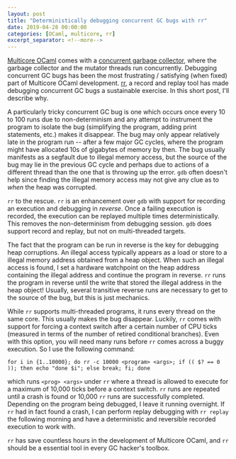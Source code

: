 ```yaml
---
layout: post
title: "Deterministically debugging concurrent GC bugs with rr"
date: 2019-04-28 00:00:00
categories: [OCaml, multicore, rr]
excerpt_separator: <!--more-->
---
```


[Multicore OCaml](https://github.com/ocaml-multicore/ocaml-multicore) comes with
a [concurrent garbage
collector](http://kcsrk.info/multicore/gc/2017/07/06/multicore-ocaml-gc/), where
the garbage collector and the mutator threads run concurrently. Debugging
concurrent GC bugs has been the most frustrating / satisfying (when fixed) part
of Multicore OCaml development. [rr](https://rr-project.org/), a record and
replay tool has made debugging concurrent GC bugs a sustainable exercise. In
this short post, I'll describe why.  

<!--more-->

A particularly tricky concurrent GC bug is one which occurs once every 10 to 100
runs due to non-determinism and any attempt to instrument the program to isolate
the bug (simplifying the program, adding print statements, etc.) makes it
disappear. The bug may only appear relatively late in the program run -- after a
few major GC cycles, where the program might have allocated 10s of gigabytes of
memory by then. The bug usually manifests as a segfault due to illegal memory
access, but the source of the bug may lie in the previous GC cycle and perhaps
due to actions of a different thread than the one that is throwing up the error.
`gdb` often doesn't help since finding the illegal memory access may not give
any clue as to _when_ the heap was corrupted. 

`rr` to the rescue. `rr` is an enhancement over `gdb` with support for recording
an execution and debugging in _reverse_. Once a failing execution is recorded,
the execution can be replayed multiple times deterministically. This removes the
non-determinism from debugging session. `gdb` does support record and replay,
but not on multi-threaded targets. 

The fact that the program can be run in reverse is the key for debugging heap
corruptions. An illegal access typically appears as a load or store to a illegal
memory address obtained from a heap object. When such an illegal access is
found, I set a hardware watchpoint on the heap address containing the illegal
address and continue the program in reverse. `rr` runs the program in reverse until
the write that stored the illegal address in the heap object! Usually, several
transitive reverse runs are necessary to get to the source of the bug, but this
is just mechanics.

While `rr` supports multi-threaded programs, it runs every thread on the same
core. This usually makes the bug disappear. Luckily, `rr` comes with support for
forcing a context switch after a certain number of CPU ticks (measured in terms
of the number of retired conditional branches). Even with this option, you will
need many runs before `rr` comes across a buggy execution. So I use the
following command:

```
for i in {1..10000}; do rr -c 10000 <program> <args>; if (( $? == 0 )); then echo "done $i"; else break; fi; done
```

which runs `<prog> <args>` under `rr` where a thread is allowed to execute for a
maximum of 10,000 ticks before a context switch. `rr` runs are repeated until a
crash is found or 10,000 `rr` runs are successfully completed. Depending on the
program being debugged, I leave it running overnight. If `rr` had in fact found
a crash, I can perform replay debugging with `rr replay` the following morning
and have a deterministic and reversible recorded execution to work with. 

`rr` has save countless hours in the development of Multicore OCaml, and `rr`
should be a essential tool in every GC hacker's toolbox. 
